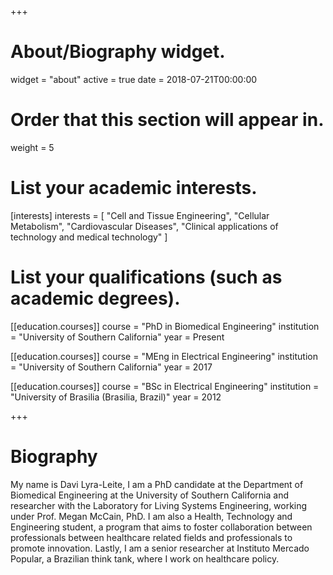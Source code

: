+++
# About/Biography widget.
widget = "about"
active = true
date = 2018-07-21T00:00:00

# Order that this section will appear in.
weight = 5

# List your academic interests.
[interests]
  interests = [
    "Cell and Tissue Engineering",
    "Cellular Metabolism",
    "Cardiovascular Diseases",
    "Clinical applications of technology and medical technology"
  ]

# List your qualifications (such as academic degrees).
[[education.courses]]
  course = "PhD in Biomedical Engineering"
  institution = "University of Southern California"
  year = Present

[[education.courses]]
  course = "MEng in Electrical Engineering"
  institution = "University of Southern California"
  year = 2017

[[education.courses]]
  course = "BSc in Electrical Engineering"
  institution = "University of Brasilia (Brasilia, Brazil)"
  year = 2012
 
+++

# Biography

My name is Davi Lyra-Leite, I am a PhD candidate at the Department of Biomedical Engineering at the University of Southern California and researcher with the Laboratory for Living Systems Engineering, working under Prof. Megan McCain, PhD. I am also a Health, Technology and Engineering student, a program that aims to foster collaboration between professionals between healthcare related fields and professionals to promote innovation. Lastly, I am a senior researcher at Instituto Mercado Popular, a Brazilian think tank, where I work on healthcare policy.
